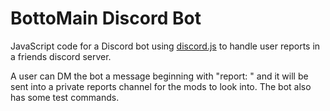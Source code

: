 # BottoMain Discord Bot
JavaScript code for a Discord bot using <a href="https://discord.js.org/#/">discord.js</a> to handle user reports in a friends discord server.

A user can DM the bot a message beginning with "report: " and it will be sent into a private reports channel for the mods to look into. The bot also has some test commands.
